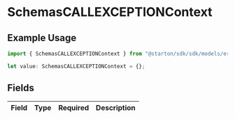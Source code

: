 # SchemasCALLEXCEPTIONContext

## Example Usage

```typescript
import { SchemasCALLEXCEPTIONContext } from "@starton/sdk/sdk/models/errors";

let value: SchemasCALLEXCEPTIONContext = {};
```

## Fields

| Field       | Type        | Required    | Description |
| ----------- | ----------- | ----------- | ----------- |